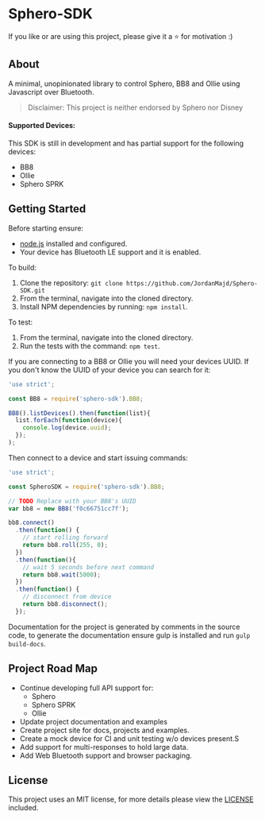 # Sphero-SDK

If you like or are using this project, please give it a :star: for motivation :)

## About

A minimal, unopinionated library to control Sphero, BB8 and Ollie using Javascript over Bluetooth.

> Disclaimer: This project is neither endorsed by Sphero nor Disney

#### Supported Devices:

This SDK is still in development and has partial support for the following devices:

- BB8
- Ollie
- Sphero SPRK

## Getting Started

Before starting ensure:

- [node.js](https://nodejs.org/en/) installed and configured.
- Your device has Bluetooth LE support and it is enabled.

To build:

1. Clone the repository: `git clone https://github.com/JordanMajd/Sphero-SDK.git`
1. From the terminal, navigate into the cloned directory.
1. Install NPM dependencies by running: `npm install`.

To test:

1. From the terminal, navigate into the cloned directory.
1. Run the tests with the command: `npm test`.

If you are connecting to a BB8 or Ollie you will need your devices UUID. If you don't know the UUID of your device you can search for it:

```javascript
'use strict';

const BB8 = require('sphero-sdk').BB8;

BB8().listDevices().then(function(list){
  list.forEach(function(device){
    console.log(device.uuid);
  });
);
```

Then connect to a device and start issuing commands:

```javascript
'use strict';

const SpheroSDK = require('sphero-sdk').BB8;

// TODO Replace with your BB8's UUID
var bb8 = new BB8('f0c66751cc7f');

bb8.connect()
  .then(function() {
    // start rolling forward
    return bb8.roll(255, 0);
  })
  .then(function(){
    // wait 5 seconds before next command
    return bb8.wait(5000);
  })
  .then(function() {
    // disconnect from device
    return bb8.disconnect();
  });
```

Documentation for the project is generated by comments in the source code, to generate the documentation ensure gulp is installed and run `gulp build-docs`.

## Project Road Map

- Continue developing full API support for:
  - Sphero
  - Sphero SPRK
  - Ollie
- Update project documentation and examples
- Create project site for docs, projects and examples.
- Create a mock device for CI and unit testing w/o devices present.S
- Add support for multi-responses to hold large data.
- Add Web Bluetooth support and browser packaging.

## License

This project uses an MIT license, for more details please view the [LICENSE](/LICENSE) included.
